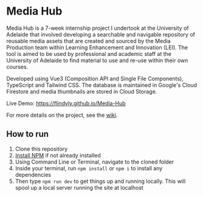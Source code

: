 # Media Hub
Media Hub is a 7-week internship project I undertook at the University of Adelaide that involved developing a searchable and navigable repository of reusable media assets that are created and sourced by the Media Production team within Learning Enhancement and Innovation (LEI). The tool is aimed to be used by professional and academic staff at the University of Adelaide to find material to use and re-use within their own courses. 

Developed using Vue3 (Composition API and Single File Components), TypeScript and Tailwind CSS. The database is maintained in Google's Cloud Firestore and media thumbnails are stored in Cloud Storage. 

Live Demo: https://flindyly.github.io/Media-Hub

For more details on the project, see the [wiki](https://github.com/flindyly/Media-Hub/wiki).

## How to run

1. Clone this repository
2. [Install NPM](https://nodejs.org/en/download/) if not already installed
3. Using Command Line or Terminal, navigate to the cloned folder
4. Inside your terminal, run `npm install` or `npm i` to install any dependencies
5. Then type ```npm run dev``` to get things up and running locally. This will spool up a local server running the site at localhost

